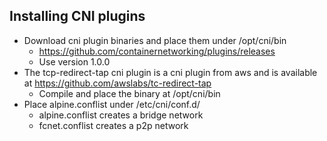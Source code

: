 ## Installing CNI plugins
- Download cni plugin binaries and place them under /opt/cni/bin 
  - https://github.com/containernetworking/plugins/releases
  - Use version 1.0.0
- The tcp-redirect-tap cni plugin is a cni plugin from aws and is available at https://github.com/awslabs/tc-redirect-tap
  - Compile and place the binary at /opt/cni/bin 
- Place alpine.conflist under /etc/cni/conf.d/
   - alpine.conflist creates a bridge network
   - fcnet.conflist creates a p2p network
